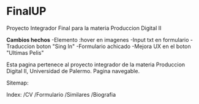 # FinalUP
Proyecto Integrador Final para la materia Produccion Digital II

**Cambios hechos**
-Elemento :hover en imagenes
-Input txt en formulario
-Traduccion boton "Sing In"
-Formulario achicado
-Mejora UX en el boton "Ultimas Pelis"

Esta pagina pertenece al proyecto integrador de la materia Produccion Digital II, Universidad de Palermo.
Pagina navegable.

Sitemap:

Index:
/CV
/Formulario
/Similares
/Biografia
